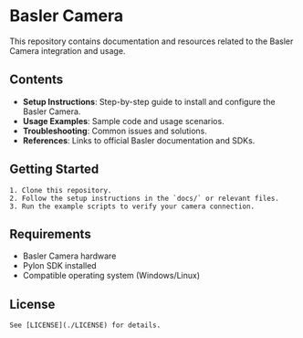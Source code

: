 # Basler Camera

This repository contains documentation and resources related to the Basler Camera integration and usage.

## Contents

- **Setup Instructions**: Step-by-step guide to install and configure the Basler Camera.
- **Usage Examples**: Sample code and usage scenarios.
- **Troubleshooting**: Common issues and solutions.
- **References**: Links to official Basler documentation and SDKs.

## Getting Started

    1. Clone this repository.
    2. Follow the setup instructions in the `docs/` or relevant files.
    3. Run the example scripts to verify your camera connection.

## Requirements

- Basler Camera hardware
- Pylon SDK installed
- Compatible operating system (Windows/Linux)

## License

    See [LICENSE](./LICENSE) for details.
